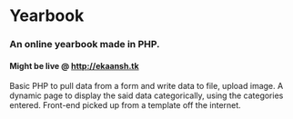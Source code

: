 # Yearbook
### An online yearbook made in PHP.
#### Might be live @ http://ekaansh.tk
Basic PHP to pull data from a form and write data to file, upload image. A dynamic page to display the said data categorically, using the categories entered. Front-end picked up from a template off the internet.
